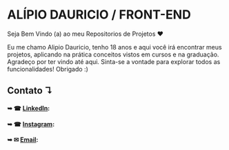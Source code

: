 # ALÍPIO DAURICIO / FRONT-END 
Seja Bem Vindo (a) ao meu Repositorios de Projetos ❤

Eu me chamo Alipio Dauricio, tenho 18 anos e aqui você irá encontrar meus projetos, aplicando na prática conceitos vistos em cursos e na graduação.
 Agradeço por ter vindo até aqui. Sinta-se a vontade para explorar todos as funcionalidades! Obrigado :)
 
## Contato ↴
#### ➥ ☎︎ [LinkedIn](https://www.linkedin.com/in/alipiodauricio/):
#### ➥ ☎︎ [Instagram](https://www.instagram.com/adauricio.k1p/):
#### ➥ ✉ [Email](alipiodauricio@gmail.com): 

